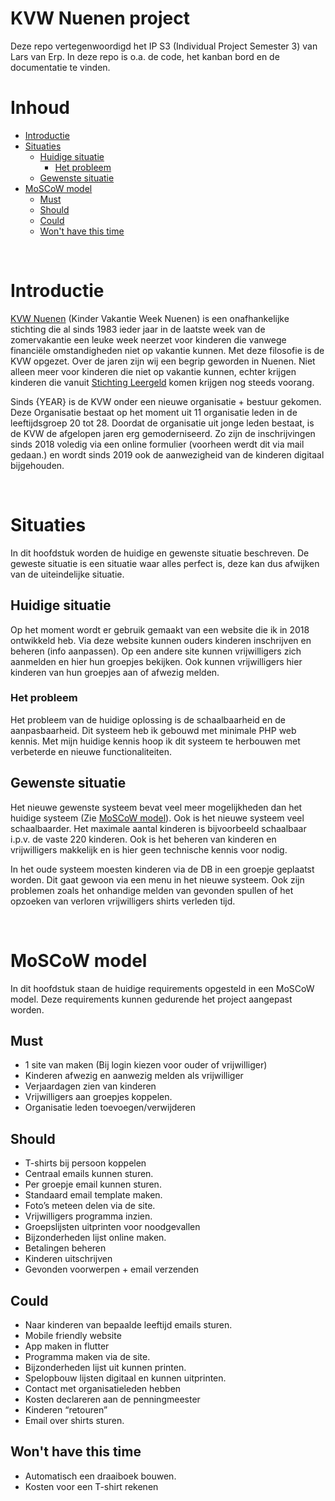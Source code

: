 # KVW Nuenen project

Deze repo vertegenwoordigd het IP S3 (Individual Project Semester 3) van Lars van Erp. In deze repo is o.a. de code, het kanban bord en de documentatie te vinden.

# Inhoud

- [Introductie](#introductie)
- [Situaties](#situaties)
    - [Huidige situatie](#huidige-situatie)
        - [Het probleem](#het-probleem)
    - [Gewenste situatie](#gewenste-situatie)
- [MoSCoW model](#moscow-model)
    - [Must](#must)
    - [Should](#should)
    - [Could](#could)
    - [Won't have this time](#wonthavethistime)

<br>

# Introductie
[KVW Nuenen](https://kvwnuenen.nl/) (Kinder Vakantie Week Nuenen) is een onafhankelijke stichting die al sinds 1983 ieder jaar in de laatste week van de zomervakantie een leuke week neerzet voor kinderen die vanwege financiële omstandigheden niet op vakantie kunnen. Met deze filosofie is de KVW opgezet. Over de jaren zijn wij een begrip geworden in Nuenen. Niet alleen meer voor kinderen die niet op vakantie kunnen, echter krijgen kinderen die vanuit [Stichting Leergeld](https://www.leergeld.nl/) komen krijgen nog steeds voorang.

Sinds {YEAR} is de KVW onder een nieuwe organisatie + bestuur gekomen. Deze Organisatie bestaat op het moment uit 11 organisatie leden in de leeftijdsgroep 20 tot 28. Doordat de organisatie uit jonge leden bestaat, is de KVW de afgelopen jaren erg gemoderniseerd. Zo zijn de inschrijvingen sinds 2018 voledig via een online formulier (voorheen werdt dit via mail gedaan.) en wordt sinds 2019 ook de aanwezigheid van de kinderen digitaal bijgehouden.

<br>

# Situaties
In dit hoofdstuk worden de huidige en gewenste situatie beschreven. De geweste situatie is een situatie waar alles perfect is, deze kan dus afwijken van de uiteindelijke situatie.

## Huidige situatie
Op het moment wordt er gebruik gemaakt van een website die ik in 2018 ontwikkeld heb. Via deze website kunnen ouders kinderen inschrijven en beheren (info aanpassen). Op een andere site kunnen vrijwilligers zich aanmelden en hier hun groepjes bekijken. Ook kunnen vrijwilligers hier kinderen van hun groepjes aan of afwezig melden.

### Het probleem
Het probleem van de huidige oplossing is de schaalbaarheid en de aanpasbaarheid. Dit systeem heb ik gebouwd met minimale PHP web kennis. Met mijn huidige kennis hoop ik dit systeem te herbouwen met verbeterde en nieuwe functionaliteiten.


## Gewenste situatie
Het nieuwe gewenste systeem bevat veel meer mogelijkheden dan het huidige systeem (Zie [MoSCoW model](#moscow-model)). Ook is het nieuwe systeem veel schaalbaarder. Het maximale aantal kinderen is bijvoorbeeld schaalbaar i.p.v. de vaste 220 kinderen. Ook is het beheren van kinderen en vrijwilligers makkelijk en is hier geen technische kennis voor nodig.

In het oude systeem moesten kinderen via de DB in een groepje geplaatst worden. Dit gaat gewoon via een menu in het nieuwe systeem. Ook zijn problemen zoals het onhandige melden van gevonden spullen of het opzoeken van verloren vrijwilligers shirts verleden tijd.

<br>

# MoSCoW model
In dit hoofdstuk staan de huidige requirements opgesteld in een MoSCoW model. Deze requirements kunnen gedurende het project aangepast worden.

## Must
-	1 site van maken (Bij login kiezen voor ouder of vrijwilliger)
-	Kinderen afwezig en aanwezig melden als vrijwilliger
-	Verjaardagen zien van kinderen
-	Vrijwilligers aan groepjes koppelen.
-	Organisatie leden toevoegen/verwijderen


## Should
-	T-shirts bij persoon koppelen
-	Centraal emails kunnen sturen.
-	Per groepje email kunnen sturen.
-	Standaard email template maken.
-	Foto’s meteen delen via de site.
-	Vrijwilligers programma inzien.
-	Groepslijsten uitprinten voor noodgevallen
-	Bijzonderheden lijst online maken.
-	Betalingen beheren
-	Kinderen uitschrijven
-	Gevonden voorwerpen + email verzenden


## Could
-	Naar kinderen van bepaalde leeftijd emails sturen.
-	Mobile friendly website
-	App maken in flutter
-	Programma maken via de site.
-	Bijzonderheden lijst uit kunnen printen.
-	Spelopbouw lijsten digitaal en kunnen uitprinten.
-	Contact met organisatieleden hebben
-	Kosten declareren aan de penningmeester
-	Kinderen “retouren”
-	Email over shirts sturen.


## Won't have this time
-	Automatisch een draaiboek bouwen.
-	Kosten voor een T-shirt rekenen
